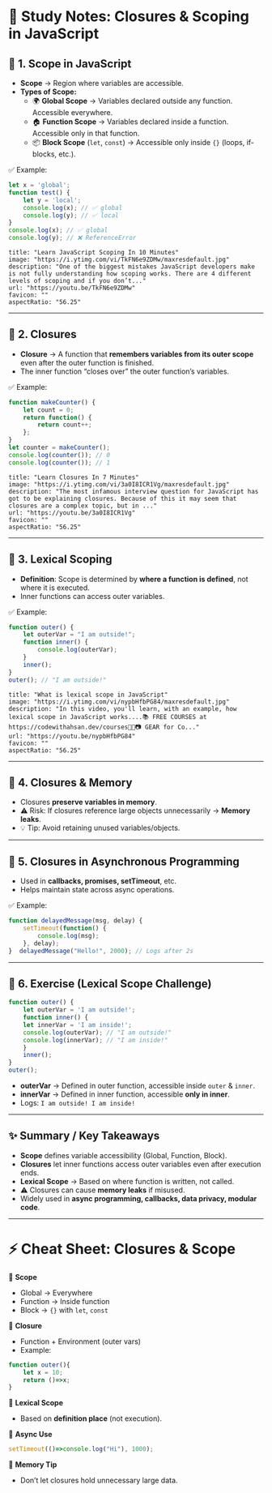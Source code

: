 # 📘 Study Notes: Closures & Scoping in JavaScript

## 🔹 1. Scope in JavaScript

- **Scope** → Region where variables are accessible.
- **Types of Scope:**
    - 🌍 **Global Scope** → Variables declared outside any function. Accessible everywhere.
    - 🏠 **Function Scope** → Variables declared inside a function. Accessible only in that function.
    - 📦 **Block Scope** (`let`, `const`) → Accessible only inside `{}` (loops, if-blocks, etc.).

✅ Example:

```js
let x = 'global';
function test() {
	let y = 'local';
	console.log(x); // ✅ global   
	console.log(y); // ✅ local 
}  
console.log(x); // ✅ global 
console.log(y); // ❌ ReferenceError
```

```embed
title: "Learn JavaScript Scoping In 10 Minutes"
image: "https://i.ytimg.com/vi/TkFN6e9ZDMw/maxresdefault.jpg"
description: "One of the biggest mistakes JavaScript developers make is not fully understanding how scoping works. There are 4 different levels of scoping and if you don’t..."
url: "https://youtu.be/TkFN6e9ZDMw"
favicon: ""
aspectRatio: "56.25"
```

---

## 🔹 2. Closures

- **Closure** → A function that **remembers variables from its outer scope** even after the outer function is finished.
- The inner function “closes over” the outer function’s variables.

✅ Example:

```js
function makeCounter() {   
	let count = 0;   
	return function() {     
		return count++;   
	}; 
}  
let counter = makeCounter();
console.log(counter()); // 0 
console.log(counter()); // 1
```

```embed
title: "Learn Closures In 7 Minutes"
image: "https://i.ytimg.com/vi/3a0I8ICR1Vg/maxresdefault.jpg"
description: "The most infamous interview question for JavaScript has got to be explaining closures. Because of this it may seem that closures are a complex topic, but in ..."
url: "https://youtu.be/3a0I8ICR1Vg"
favicon: ""
aspectRatio: "56.25"
```

---

## 🔹 3. Lexical Scoping

- **Definition**: Scope is determined by **where a function is defined**, not where it is executed.
- Inner functions can access outer variables.

✅ Example:

```js
function outer() {   
	let outerVar = "I am outside!";   
	function inner() {     
		console.log(outerVar);
	}
	inner();
} 
outer(); // "I am outside!"
```

```embed
title: "What is lexical scope in JavaScript"
image: "https://i.ytimg.com/vi/nypbHfbPG84/maxresdefault.jpg"
description: "In this video, you'll learn, with an example, how lexical scope in JavaScript works....📚 FREE COURSES at https://codewithahsan.dev/courses🎥🎤📷 GEAR for Co..."
url: "https://youtu.be/nypbHfbPG84"
favicon: ""
aspectRatio: "56.25"
```

---

## 🔹 4. Closures & Memory

- Closures **preserve variables in memory**.
- ⚠️ Risk: If closures reference large objects unnecessarily → **Memory leaks**.
- 💡 Tip: Avoid retaining unused variables/objects.

---

## 🔹 5. Closures in Asynchronous Programming

- Used in **callbacks, promises, setTimeout**, etc.
- Helps maintain state across async operations.

✅ Example:

```js
function delayedMessage(msg, delay) {
	setTimeout(function() {
		console.log(msg);   
	}, delay);
}  delayedMessage("Hello!", 2000); // Logs after 2s
```
---

## 🔹 6. Exercise (Lexical Scope Challenge)

```js
function outer() {
	let outerVar = 'I am outside!';
	function inner() {
	let innerVar = 'I am inside!';
	console.log(outerVar); // "I am outside!"     
	console.log(innerVar); // "I am inside!"   
	}   
	inner();
} 
outer();
```

- **outerVar** → Defined in outer function, accessible inside `outer` & `inner`.
- **innerVar** → Defined in inner function, accessible **only in inner**.
- Logs:
    `I am outside! I am inside!`

---

## ✨ Summary / Key Takeaways

- **Scope** defines variable accessibility (Global, Function, Block).
- **Closures** let inner functions access outer variables even after execution ends.
- **Lexical Scope** → Based on where function is written, not called.
- ⚠️ Closures can cause **memory leaks** if misused.
- Widely used in **async programming, callbacks, data privacy, modular code**.

---

# ⚡ Cheat Sheet: Closures & Scope

📌 **Scope**

- Global → Everywhere
- Function → Inside function
- Block → `{}` with `let`, `const`

📌 **Closure**

- Function + Environment (outer vars)
- Example:

```js
function outer(){
	let x = 10;   
	return ()=>x; 
}
```
📌 **Lexical Scope**

- Based on **definition place** (not execution).

📌 **Async Use**

```js
setTimeout(()=>console.log("Hi"), 1000);
```

📌 **Memory Tip**

- Don’t let closures hold unnecessary large data.
